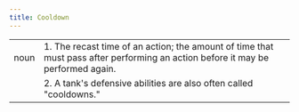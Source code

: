 ```yaml
---
title: Cooldown
---
```

| | |
|---|---|
| noun | 1.  	The recast time of an action; the amount of time that must pass after performing an action before it may be performed again. |
| | 2.  	A tank's defensive abilities are also often called "cooldowns."	|